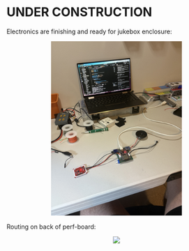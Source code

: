 # UNDER CONSTRUCTION

Electronics are finishing and ready for jukebox enclosure:

<p align="center">
  <img src="3.Images/electronics.JPG" width="300"/>
</p>

Routing on back of perf-board:

<p align="center">
  <img src="3.Images/routing.JPG" width="300"/>
</p>

